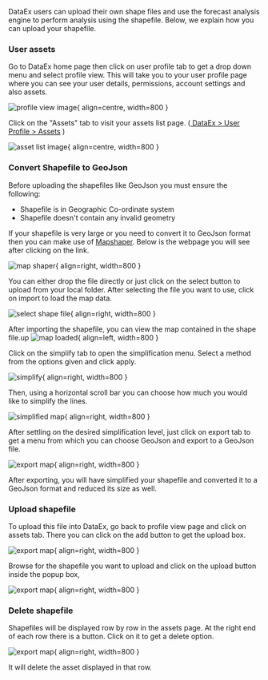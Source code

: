 
DataEx users can upload their own shape files and use the forecast analysis engine to perform analysis using the shapefile. Below, we explain how you can upload your shapefile. 

### User assets
Go to DataEx home page then click on user profile tab to get a drop down menu and select profile view. This will take you to your user profile page where you can see your user details, permissions, account settings and also assets.

![profile view image](../img/profileview.png){ align=centre, width=800 }

Click on the "Assets" tab to visit your assets list page. (<a href="{{ interwiki.mapshaper }}"> DataEx > User Profile > Assets</a> ) 

![asset list image](../img/asset_list_page.png){ align=centre, width=800 }


### Convert Shapefile to GeoJson 
Before uploading the shapefiles like GeoJson you must ensure the following:

- Shapefile is in Geographic Co-ordinate system
- Shapefile doesn't contain any invalid geometry

If your shapefile is very large or you need to convert it to GeoJson format then you can make use of <a href="{{ interwiki.mapshaper }}">Mapshaper</a>. Below is the webpage you will see after clicking on the link. 

 
![map shaper](../img/mapshaper.png){ align=right, width=800 }

You can either drop the file directly or just click on the select button to upload from your local folder. After selecting the file you want to use, click on import to load the map data.

![select shape file](../img/selectshapefile.png){ align=right, width=800 }

After importing the shapefile, you can view the map contained in the shape file.up
 ![map loaded](../img/maploaded.png){ align=left, width=800 }
 
 Click on the simplify tab to open the simplification menu. Select a method from the options given and click apply. 
 
 ![simplify](../img/simplify.png){ align=right, width=800 }
 
 Then, using a horizontal scroll bar you can choose how much you would like to simplify the lines. 
 
 ![simplified map](../img/simplifiedmap.png){ align=right, width=800 }
 
After settling on the desired simplification level, just click on export tab to get a menu from which you can choose GeoJson and export to a GeoJson file.

![export map](../img/exportmap.png){ align=right, width=800 }

After exporting, you will have simplified your shapefile and converted it to a GeoJson format and reduced its size as well.

### Upload shapefile
To upload this file into DataEx, go back to profile view page and click on assets tab. There you can click on the add button to get the upload box. 

![export map](../img/add_button.png){ align=right, width=800 }


Browse for the shapefile you want to upload and click on the upload button inside the popup box,

![export map](../img/upload_asset.png){ align=right, width=800 }

### Delete shapefile

Shapefiles will be displayed row by row in the assets page. At the right end of each row there is a button. Click on it to get a delete option.

![export map](../img/delete_asset.png){ align=right, width=800 }

It will delete the asset displayed in that row. 







